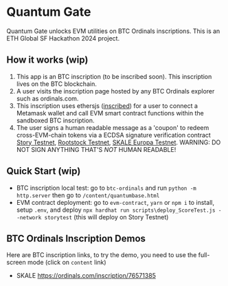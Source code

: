 # Quantum Gate 
Quantum Gate unlocks EVM utilities on BTC Ordinals inscriptions. This is an ETH Global SF Hackathon 2024 project.

## How it works (wip)
1. This app is an BTC inscription (to be inscribed soon). This inscription lives on the BTC blockchain.
2. A user visits the inscription page hosted by any BTC Ordinals explorer such as ordinals.com.
3. This inscription uses ethersjs ([inscribed](https://ordinals.com/inscription/10d92ec11b31ea21752ac46781d109bcf53bba04ae9b1044747057335c77ef9ci0)) for a user to connect a Metamask wallet and call EVM smart contract functions within the sandboxed BTC inscription.
4. The user signs a human readable message as a 'coupon' to redeem cross-EVM-chain tokens via a ECDSA signature verification contract [Story Testnet](https://testnet.storyscan.xyz/address/0x36b27c1C110856B1eB0Eae44E33cC62c97e556b5), [Rootstock Testnet](https://explorer.testnet.rootstock.io/address/0x36b27c1c110856b1eb0eae44e33cc62c97e556b5), [SKALE Europa Testnet](https://juicy-low-small-testnet.explorer.testnet.skalenodes.com/address/0x36b27c1C110856B1eB0Eae44E33cC62c97e556b5). WARNING: DO NOT SIGN ANYTHING THAT'S _NOT_ HUMAN READABLE!

## Quick Start (wip)
- BTC inscription local test: go to `btc-ordinals` and run `python -m http.server` then go to `/content/quantumbase.html`
- EVM contract deployment: go to `evm-contract`, `yarn` or `npm i` to install, setup `.env`, and deploy `npx hardhat run scripts\deploy_ScoreTest.js --network storytest` (this will deploy on Story Testnet)

## BTC Ordinals Inscription Demos
Here are BTC inscription links, to try the demo, you need to use the full-screen mode (click on `content` link)
- SKALE https://ordinals.com/inscription/76571385
